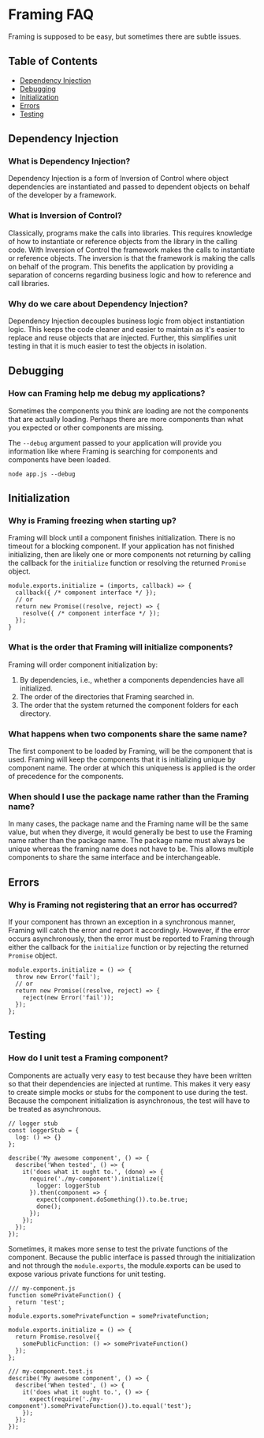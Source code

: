 # Framing FAQ

Framing is supposed to be easy, but sometimes there are subtle issues.

## Table of Contents
- [Dependency Injection](#dependency-injection)
- [Debugging](#debugging)
- [Initialization](#initialization)
- [Errors](#errors)
- [Testing](#testing)

## Dependency Injection
### What is Dependency Injection?

Dependency Injection is a form of Inversion of Control where object dependencies are instantiated and passed to dependent objects on behalf of the developer by a framework.

### What is Inversion of Control?

Classically, programs make the calls into libraries. This requires knowledge of how to instantiate or reference objects from the library in the calling code. With Inversion of Control the framework makes the calls to instantiate or reference objects. The inversion is that the framework is making the calls on behalf of the program. This benefits the application by providing a separation of concerns regarding business logic and how to reference and call libraries.

### Why do we care about Dependency Injection?

Dependency Injection decouples business logic from object instantiation logic. This keeps the code cleaner and easier to maintain as it's easier to replace and reuse objects that are injected. Further, this simplifies unit testing in that it is much easier to test the objects in isolation.

## Debugging
### How can Framing help me debug my applications?

Sometimes the components you think are loading are not the components that are actually loading. Perhaps there are more components than what you expected or other components are missing.

The ```--debug``` argument passed to your application will provide you information like where Framing is searching for components and components have been loaded.

```
node app.js --debug
```

## Initialization
### Why is Framing freezing when starting up?

Framing will block until a component finishes initialization. There is no timeout for a blocking component. If your application has not finished initializing, then are likely one or more components not returning by calling the callback for the ```initialize``` function or resolving the returned ```Promise``` object. 

```
module.exports.initialize = (imports, callback) => {
  callback({ /* component interface */ });
  // or
  return new Promise((resolve, reject) => {
    resolve({ /* component interface */ });
  });
}
```

### What is the order that Framing will initialize components?

Framing will order component initialization by:

1. By dependencies, i.e., whether a components dependencies have all initialized.
2. The order of the directories that Framing searched in.
3. The order that the system returned the component folders for each directory.

### What happens when two components share the same name?

The first component to be loaded by Framing, will be the component that is used. Framing will keep the components that it is initializing unique by component name. The order at which this uniqueness is applied is the order of precedence for the components.

### When should I use the package name rather than the Framing name?

In many cases, the package name and the Framing name will be the same value, but when they diverge, it would generally be best to use the Framing name rather than the package name. The package name must always be unique whereas the framing name does not have to be. This allows multiple components to share the same interface and be interchangeable.

## Errors
### Why is Framing not registering that an error has occurred?

If your component has thrown an exception in a synchronous manner, Framing will catch the error and report it accordingly. However, if the error occurs asynchronously, then the error must be reported to Framing through either the callback for the ```initialize``` function or by rejecting the returned ```Promise``` object.

```
module.exports.initialize = () => {
  throw new Error('fail');
  // or 
  return new Promise((resolve, reject) => {
    reject(new Error('fail'));
  });
};
```

## Testing
### How do I unit test a Framing component?

Components are actually very easy to test because they have been written so that their dependencies are injected at runtime. This makes it very easy to create simple mocks or stubs for the component to use during the test. Because the component initialization is asynchronous, the test will have to be treated as asynchronous.

```
// logger stub
const loggerStub = {
  log: () => {}
};

describe('My awesome component', () => {
  describe('When tested', () => {
    it('does what it ought to.', (done) => {
      require('./my-component').initialize({
        logger: loggerStub
      }).then(component => {        
        expect(component.doSomething()).to.be.true;
        done();
      });
    });
  });
});
```

Sometimes, it makes more sense to test the private functions of the component. Because the public interface is passed through the initialization and not through the ```module.exports```, the module.exports can be used to expose various private functions for unit testing.

```
/// my-component.js
function somePrivateFunction() {
  return 'test';
}
module.exports.somePrivateFunction = somePrivateFunction;

module.exports.initialize = () => {
  return Promise.resolve({
    somePublicFunction: () => somePrivateFunction() 
  });
};

/// my-component.test.js 
describe('My awesome component', () => {
  describe('When tested', () => {
    it('does what it ought to.', () => {
      expect(require('./my-component').somePrivateFunction()).to.equal('test');
    });
  });
});